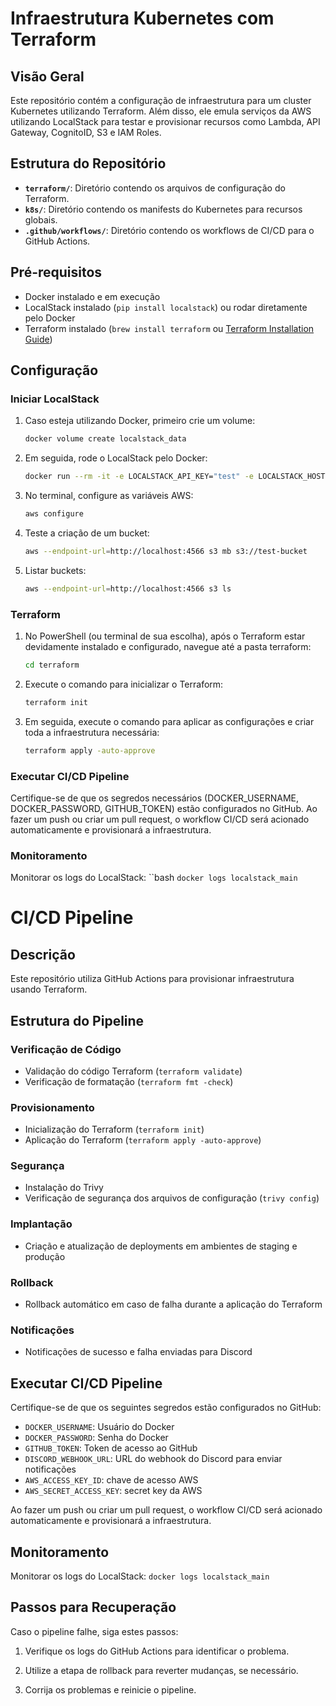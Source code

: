 # Infraestrutura Kubernetes com Terraform

## Visão Geral

Este repositório contém a configuração de infraestrutura para um cluster Kubernetes utilizando Terraform. 
Além disso, ele emula serviços da AWS utilizando LocalStack para testar e provisionar recursos como Lambda, API Gateway, CognitoID, S3 e IAM Roles.

## Estrutura do Repositório

- **`terraform/`**: Diretório contendo os arquivos de configuração do Terraform.
- **`k8s/`**: Diretório contendo os manifests do Kubernetes para recursos globais.
- **`.github/workflows/`**: Diretório contendo os workflows de CI/CD para o GitHub Actions.

## Pré-requisitos

- Docker instalado e em execução
- LocalStack instalado (`pip install localstack`) ou rodar diretamente pelo Docker
- Terraform instalado (`brew install terraform` ou [Terraform Installation Guide](https://learn.hashicorp.com/tutorials/terraform/install-cli))

## Configuração

### Iniciar LocalStack

1. Caso esteja utilizando Docker, primeiro crie um volume:
   ```bash
   docker volume create localstack_data

2. Em seguida, rode o LocalStack pelo Docker:
   ```bash
   docker run --rm -it -e LOCALSTACK_API_KEY="test" -e LOCALSTACK_HOST="localhost" -e DOCKER_HOST="unix:///var/run/docker.sock" -e LOCALSTACK_SERVICES="lambda,s3,iam,apigateway,cloudformation,cognitoidp,rds" -v /var/run/docker.sock:/var/run/docker.sock -p 4566:4566 -p 4571:4571 localstack/localstack

3. No terminal, configure as variáveis AWS:
   ```bash
   aws configure

4. Teste a criação de um bucket:
   ```bash
   aws --endpoint-url=http://localhost:4566 s3 mb s3://test-bucket

5. Listar buckets:
   ```bash
   aws --endpoint-url=http://localhost:4566 s3 ls

### Terraform
1. No PowerShell (ou terminal de sua escolha), após o Terraform estar devidamente instalado e configurado, navegue até a pasta terraform:
   ```bash
   cd terraform

2. Execute o comando para inicializar o Terraform:
   ```bash
   terraform init

3. Em seguida, execute o comando para aplicar as configurações e criar toda a infraestrutura necessária:
   ```bash
   terraform apply -auto-approve

### Executar CI/CD Pipeline
Certifique-se de que os segredos necessários (DOCKER_USERNAME, DOCKER_PASSWORD, GITHUB_TOKEN) estão configurados no GitHub. Ao fazer um push ou criar um pull request, o workflow CI/CD será acionado automaticamente e provisionará a infraestrutura.

### Monitoramento
Monitorar os logs do LocalStack:
   ``bash
    `docker logs localstack_main`

# CI/CD Pipeline

## Descrição

Este repositório utiliza GitHub Actions para provisionar infraestrutura usando Terraform.

## Estrutura do Pipeline

### Verificação de Código
- Validação do código Terraform (`terraform validate`)
- Verificação de formatação (`terraform fmt -check`)

### Provisionamento
- Inicialização do Terraform (`terraform init`)
- Aplicação do Terraform (`terraform apply -auto-approve`)

### Segurança
- Instalação do Trivy
- Verificação de segurança dos arquivos de configuração (`trivy config`)

### Implantação
- Criação e atualização de deployments em ambientes de staging e produção

### Rollback
- Rollback automático em caso de falha durante a aplicação do Terraform

### Notificações
- Notificações de sucesso e falha enviadas para Discord

## Executar CI/CD Pipeline

Certifique-se de que os seguintes segredos estão configurados no GitHub:
- `DOCKER_USERNAME`: Usuário do Docker
- `DOCKER_PASSWORD`: Senha do Docker
- `GITHUB_TOKEN`: Token de acesso ao GitHub
- `DISCORD_WEBHOOK_URL`: URL do webhook do Discord para enviar notificações
- `AWS_ACCESS_KEY_ID`: chave de acesso AWS
- `AWS_SECRET_ACCESS_KEY`: secret key da AWS

Ao fazer um push ou criar um pull request, o workflow CI/CD será acionado automaticamente e provisionará a infraestrutura.

## Monitoramento

Monitorar os logs do LocalStack: `docker logs localstack_main`

## Passos para Recuperação
Caso o pipeline falhe, siga estes passos:

1. Verifique os logs do GitHub Actions para identificar o problema.

2. Utilize a etapa de rollback para reverter mudanças, se necessário.

3. Corrija os problemas e reinicie o pipeline.
